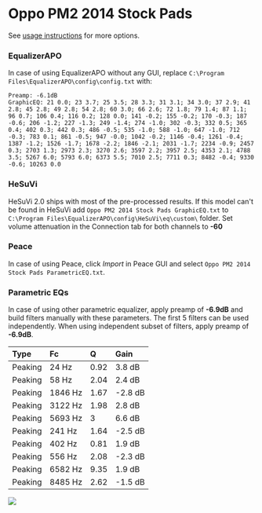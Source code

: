 # Oppo PM2 2014 Stock Pads
See [usage instructions](https://github.com/jaakkopasanen/AutoEq#usage) for more options.

### EqualizerAPO
In case of using EqualizerAPO without any GUI, replace `C:\Program Files\EqualizerAPO\config\config.txt`
with:
```
Preamp: -6.1dB
GraphicEQ: 21 0.0; 23 3.7; 25 3.5; 28 3.3; 31 3.1; 34 3.0; 37 2.9; 41 2.8; 45 2.8; 49 2.8; 54 2.8; 60 3.0; 66 2.6; 72 1.8; 79 1.4; 87 1.1; 96 0.7; 106 0.4; 116 0.2; 128 0.0; 141 -0.2; 155 -0.2; 170 -0.3; 187 -0.6; 206 -1.2; 227 -1.3; 249 -1.4; 274 -1.0; 302 -0.3; 332 0.5; 365 0.4; 402 0.3; 442 0.3; 486 -0.5; 535 -1.0; 588 -1.0; 647 -1.0; 712 -0.3; 783 0.1; 861 -0.5; 947 -0.0; 1042 -0.2; 1146 -0.4; 1261 -0.4; 1387 -1.2; 1526 -1.7; 1678 -2.2; 1846 -2.1; 2031 -1.7; 2234 -0.9; 2457 0.3; 2703 1.3; 2973 2.3; 3270 2.6; 3597 2.2; 3957 2.5; 4353 2.1; 4788 3.5; 5267 6.0; 5793 6.0; 6373 5.5; 7010 2.5; 7711 0.3; 8482 -0.4; 9330 -0.6; 10263 0.0
```

### HeSuVi
HeSuVi 2.0 ships with most of the pre-processed results. If this model can't be found in HeSuVi add
`Oppo PM2 2014 Stock Pads GraphicEQ.txt` to `C:\Program Files\EqualizerAPO\config\HeSuVi\eq\custom\` folder.
Set volume attenuation in the Connection tab for both channels to **-60**

### Peace
In case of using Peace, click *Import* in Peace GUI and select `Oppo PM2 2014 Stock Pads ParametricEQ.txt`.

### Parametric EQs
In case of using other parametric equalizer, apply preamp of **-6.9dB** and build filters manually
with these parameters. The first 5 filters can be used independently.
When using independent subset of filters, apply preamp of **-6.9dB**.

| Type    | Fc      |    Q | Gain    |
|:--------|:--------|:-----|:--------|
| Peaking | 24 Hz   | 0.92 | 3.8 dB  |
| Peaking | 58 Hz   | 2.04 | 2.4 dB  |
| Peaking | 1846 Hz | 1.67 | -2.8 dB |
| Peaking | 3122 Hz | 1.98 | 2.8 dB  |
| Peaking | 5693 Hz | 3    | 6.6 dB  |
| Peaking | 241 Hz  | 1.64 | -2.5 dB |
| Peaking | 402 Hz  | 0.81 | 1.9 dB  |
| Peaking | 556 Hz  | 2.08 | -2.3 dB |
| Peaking | 6582 Hz | 9.35 | 1.9 dB  |
| Peaking | 8485 Hz | 2.62 | -1.5 dB |

![](https://raw.githubusercontent.com/jaakkopasanen/AutoEq/master/results/innerfidelity/sbaf-serious/Oppo%20PM2%202014%20Stock%20Pads/Oppo%20PM2%202014%20Stock%20Pads.png)